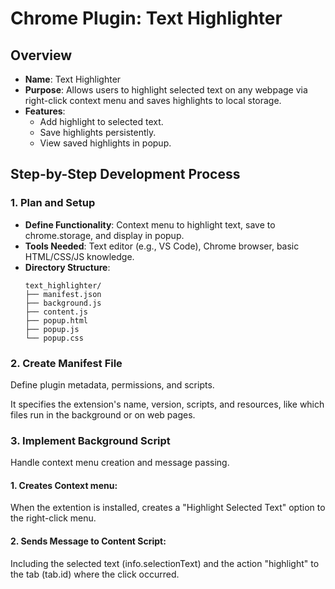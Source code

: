 # Chrome Plugin: Text Highlighter
## Overview
- **Name**: Text Highlighter
- **Purpose**: Allows users to highlight selected text on any webpage via right-click context menu and saves highlights to local storage.
- **Features**:
    - Add highlight to selected text.  
    - Save highlights persistently.  
    - View saved highlights in popup.    

## Step-by-Step Development Process
### 1. Plan and Setup
- **Define Functionality**: Context menu to highlight text, save to chrome.storage, and display in popup.
- **Tools Needed**: Text editor (e.g., VS Code), Chrome browser, basic HTML/CSS/JS knowledge.
- **Directory Structure**:
  ```
  text_highlighter/
  ├── manifest.json
  ├── background.js
  ├── content.js
  ├── popup.html
  ├── popup.js
  └── popup.css
  ```
### 2. Create Manifest File  
Define plugin metadata, permissions, and scripts.  

It specifies the extension's name, version, scripts, and resources, like which files run in the background or on web pages.  

### 3. Implement Background Script  

Handle context menu creation and message passing.  

#### 1. Creates Context menu:   
    
When the extention is installed, creates a "Highlight Selected Text" option to the right-click menu.

#### 2. Sends Message to Content Script:  

Including the selected text (info.selectionText) and the action "highlight" to the tab (tab.id) where the click occurred.




    